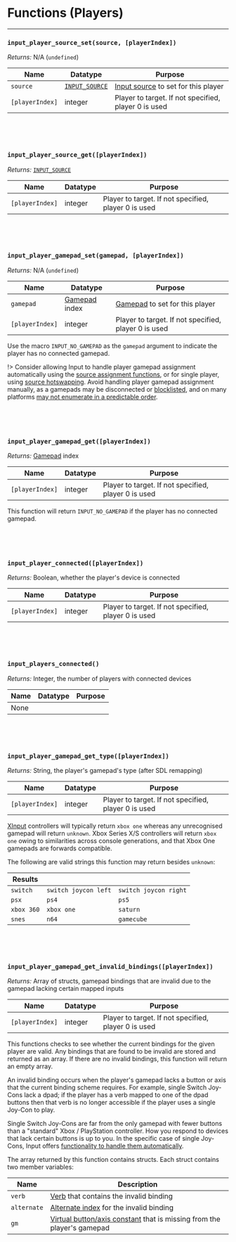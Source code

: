 # Functions (Players)

---

### `input_player_source_set(source, [playerIndex])`

*Returns:* N/A (`undefined`)

|Name           |Datatype                 |Purpose                                             |
|---------------|-------------------------|----------------------------------------------------|
|`source`       |[`INPUT_SOURCE`](Input-Sources)|[Input source](Input-Sources) to set for this player      |
|`[playerIndex]`|integer                  |Player to target. If not specified, player 0 is used|

&nbsp;

&nbsp;

### `input_player_source_get([playerIndex])`

*Returns:* [`INPUT_SOURCE`](Input-Sources)

|Name           |Datatype                 |Purpose                                             |
|---------------|-------------------------|----------------------------------------------------|
|`[playerIndex]`|integer                  |Player to target. If not specified, player 0 is used|

&nbsp;

&nbsp;

### `input_player_gamepad_set(gamepad, [playerIndex])`

*Returns:* N/A (`undefined`)

|Name           |Datatype|Purpose                                             |
|---------------|--------|----------------------------------------------------|
|`gamepad`      |[Gamepad](https://docs2.yoyogames.com/source/_build/3_scripting/4_gml_reference/controls/gamepad%20input/index.html) index|[Gamepad](https://docs2.yoyogames.com/source/_build/3_scripting/4_gml_reference/controls/gamepad%20input/index.html) to set for this player|
|`[playerIndex]`|integer |Player to target. If not specified, player 0 is used|

Use the macro `INPUT_NO_GAMEPAD` as the `gamepad` argument to indicate the player has no connected gamepad.

!> Consider allowing Input to handle player gamepad assignment automatically using the [source assignment functions](Functions-(Source-Assignment)), or for single player, using [source hotswapping](Functions-(Source-Assignment)?id=input_source_hotswap_tickplayerindex). Avoid handling player gamepad assignment manually, as a gamepads may be disconnected or [blocklisted](Controller-Mapping?id=controller-blacklist), and on many platforms [may not enumerate in a predictable order](Device-Quirks?id=gamepad).

&nbsp;

&nbsp;

### `input_player_gamepad_get([playerIndex])`

*Returns:* [Gamepad](https://docs2.yoyogames.com/source/_build/3_scripting/4_gml_reference/controls/gamepad%20input/index.html) index

|Name           |Datatype|Purpose                                             |
|---------------|--------|----------------------------------------------------|
|`[playerIndex]`|integer |Player to target. If not specified, player 0 is used|

This function will return `INPUT_NO_GAMEPAD` if the player has no connected gamepad.

&nbsp;

&nbsp;

### `input_player_connected([playerIndex])`

*Returns:* Boolean, whether the player's device is connected

|Name           |Datatype|Purpose                                             |
|---------------|--------|----------------------------------------------------|
|`[playerIndex]`|integer |Player to target. If not specified, player 0 is used|

&nbsp;

&nbsp;

### `input_players_connected()`

*Returns:* Integer, the number of players with connected devices

|Name|Datatype|Purpose|
|----|--------|-------|
|None|        |       |

&nbsp;

&nbsp;

### `input_player_gamepad_get_type([playerIndex])`

*Returns:* String, the player's gamepad's type (after SDL remapping)

|Name           |Datatype|Purpose                                             |
|---------------|--------|----------------------------------------------------|
|`[playerIndex]`|integer |Player to target. If not specified, player 0 is used|

[XInput](https://wikipedia.org/wiki/DirectInput#XInput) controllers will typically return `xbox one` whereas any unrecognised gamepad will return `unknown`. Xbox Series X/S controllers will return `xbox one` owing to similarities across console generations, and that Xbox One gamepads are forwards compatible.

The following are valid strings this function may return besides `unknown`:

|Results   |          |          |
|----------|----------|----------| 
|`switch`  |`switch joycon left` | `switch joycon right`|
|`psx`     |`ps4`     |`ps5`     |
|`xbox 360`|`xbox one`|`saturn`  |
|`snes`    |`n64`     |`gamecube`|

&nbsp;

&nbsp;

### `input_player_gamepad_get_invalid_bindings([playerIndex])`

*Returns:* Array of structs, gamepad bindings that are invalid due to the gamepad lacking certain mapped inputs

|Name           |Datatype|Purpose                                             |
|---------------|--------|----------------------------------------------------|
|`[playerIndex]`|integer |Player to target. If not specified, player 0 is used|

This functions checks to see whether the current bindings for the given player are valid. Any bindings that are found to be invalid are stored and returned as an array. If there are no invalid bindings, this function will return an empty array.

An invalid binding occurs when the player's gamepad lacks a button or axis that the current binding scheme requires. For example, single Switch Joy-Cons lack a dpad; if the player has a verb mapped to one of the dpad buttons then that verb is no longer accessible if the player uses a single Joy-Con to play.

Single Switch Joy-Cons are far from the only gamepad with fewer buttons than a "standard" Xbox / PlayStation controller. How you respond to devices that lack certain buttons is up to you. In the specific case of single Joy-Cons, Input offers [functionality to handle them automatically](Functions-(Default-Bindings)#input_default_joycon_buttonbutton-verb-alternate).

The array returned by this function contains structs. Each struct contains two member variables:

|Name       |Description                                                                                                                                                                        |
|-----------|-----------------------------------------------------------------------------------------------------------------------------------------------------------------------------------|
|`verb`     |[Verb](https://www.jujuadams.com/Input/#/3.5/Verbs-and-Alternate-Bindings) that contains the invalid binding                                                                       |
|`alternate`|[Alternate index](https://www.jujuadams.com/Input/#/3.5/Verbs-and-Alternate-Bindings) for the invalid binding                                                                      |
|`gm`       |[Virtual button/axis constant](https://docs2.yoyogames.com/source/_build/3_scripting/4_gml_reference/controls/gamepad%20input/index.html) that is missing from the player's gamepad|
